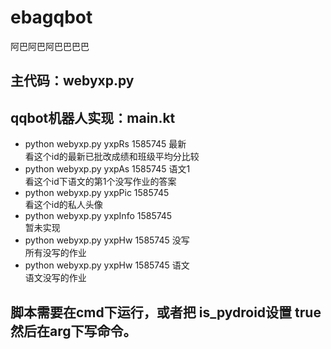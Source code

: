 # ebagqbot
阿巴阿巴阿巴巴巴巴

## 主代码：webyxp.py

## qqbot机器人实现：main.kt

- python webyxp.py yxpRs 1585745 最新  
看这个id的最新已批改成绩和班级平均分比较
- python webyxp.py yxpAs 1585745 语文1  
看这个id下语文的第1个没写作业的答案
- python webyxp.py yxpPic 1585745  
看这个id的私人头像
- python webyxp.py yxpInfo 1585745  
暂未实现
- python webyxp.py yxpHw 1585745 没写  
所有没写的作业
- python webyxp.py yxpHw 1585745 语文  
语文没写的作业

## 脚本需要在cmd下运行，或者把 is_pydroid设置 true然后在arg下写命令。  
